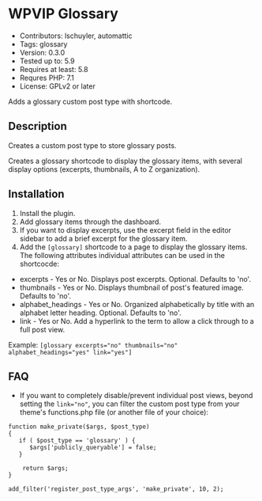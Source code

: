 # WPVIP Glossary

* Contributors: lschuyler, automattic
* Tags: glossary
* Version: 0.3.0
* Tested up to: 5.9
* Requires at least: 5.8
* Requres PHP: 7.1
* License: GPLv2 or later

Adds a glossary custom post type with shortcode.

## Description

Creates a custom post type to store glossary posts.

Creates a glossary shortcode to display the glossary items, with several display options (excerpts, thumbnails, A to Z organization).

## Installation

1. Install the plugin.
2. Add glossary items through the dashboard.
3. If you want to display excerpts, use the excerpt field in the editor sidebar to add a brief excerpt for the glossary
   item.
4. Add the `[glossary]` shortcode to a page to display the glossary items. The following attributes individual attributes can be used in the shortcocde:
* excerpts - Yes or No. Displays post excerpts. Optional. Defaults to 'no'.
* thumbnails - Yes or No. Displays thumbnail of post\'s featured image. Defaults to 'no'.
* alphabet_headings - Yes or No. Organized alphabetically by title with an alphabet letter heading. Optional. Defaults to 'no'.
* link - Yes or No. Add a hyperlink to the term to allow a click through to a full post view.

Example: `[glossary excerpts="no" thumbnails="no" alphabet_headings="yes" link="yes"]`

## FAQ

* If you want to completely disable/prevent individual post views, beyond setting the `link="no"`, you can filter the custom post type from your theme's functions.php file (or another file of your choice):

```
function make_private($args, $post_type)
{
   if ( $post_type == 'glossary' ) {
      $args['publicly_queryable'] = false;
   }

    return $args;
}

add_filter('register_post_type_args', 'make_private', 10, 2);
```
